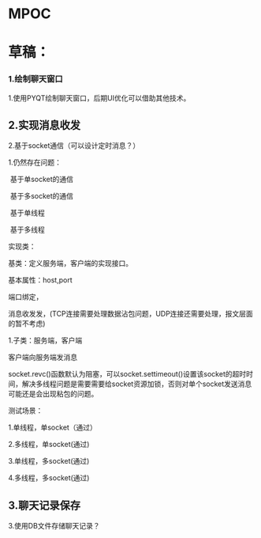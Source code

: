 # MPOC
# 草稿：

### 1.绘制聊天窗口

1.使用PYQT绘制聊天窗口，后期UI优化可以借助其他技术。

## 2.实现消息收发

2.基于socket通信（可以设计定时消息？）

1.仍然存在问题：

​	基于单socket的通信

​	基于多socket的通信

​	基于单线程

​	基于多线程



实现类：

基类：定义服务端，客户端的实现接口。

基本属性：host,port

端口绑定，

消息收发发，(TCP连接需要处理数据沾包问题，UDP连接还需要处理，报文层面的暂不考虑)



1.子类：服务端，客户端



客户端向服务端发消息



socket.revc()函数默认为阻塞，可以socket.settimeout()设置该socket的超时时间，解决多线程问题是需要需要给socket资源加锁，否则对单个socket发送消息可能还是会出现粘包的问题。

测试场景：

1.单线程，单socket（通过）

2.多线程，单socket(通过)

3.单线程，多socket(通过)

4.多线程，多socket(通过)











## 3.聊天记录保存

3.使用DB文件存储聊天记录？
